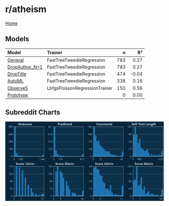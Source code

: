 # r/atheism

[Home](../index.md)

## Models

|Model|Trainer|n|R²|
|:---|:---|---:|---:|
|[General](models/guess_atheism_General.md)|FastTreeTweedieRegression|783|0.27|
|[DropAuthor_N+1](models/guess_atheism_DropAuthor_N+1.md)|FastTreeTweedieRegression|783|0.27|
|[DropTitle](models/guess_atheism_DropTitle.md)|FastTreeTweedieRegression|474|-0.04|
|[AutoML](models/guess_atheism_AutoML.md)|FastTreeTweedieRegression|338|0.16|
|[Observe5](models/guess_atheism_Observe5.md)|LbfgsPoissonRegressionTrainer|150|0.56|
|[Prototype](models/guess_atheism_Prototype.md)||0|0.00|

## Subreddit Charts

![r/atheism Distributions](../images/guess_atheism_Distributions.png "r/atheism Distributions")

